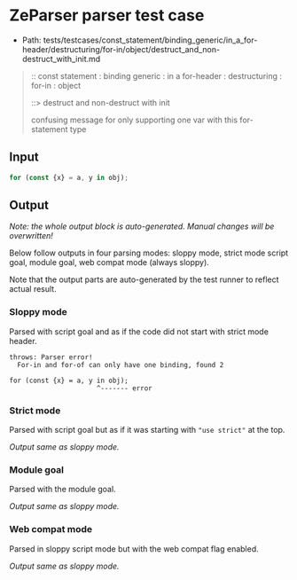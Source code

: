 # ZeParser parser test case

- Path: tests/testcases/const_statement/binding_generic/in_a_for-header/destructuring/for-in/object/destruct_and_non-destruct_with_init.md

> :: const statement : binding generic : in a for-header : destructuring : for-in : object
>
> ::> destruct and non-destruct with init
>
> confusing message for only supporting one var with this for-statement type

## Input

`````js
for (const {x} = a, y in obj);
`````

## Output

_Note: the whole output block is auto-generated. Manual changes will be overwritten!_

Below follow outputs in four parsing modes: sloppy mode, strict mode script goal, module goal, web compat mode (always sloppy).

Note that the output parts are auto-generated by the test runner to reflect actual result.

### Sloppy mode

Parsed with script goal and as if the code did not start with strict mode header.

`````
throws: Parser error!
  For-in and for-of can only have one binding, found 2

for (const {x} = a, y in obj);
                      ^------- error
`````

### Strict mode

Parsed with script goal but as if it was starting with `"use strict"` at the top.

_Output same as sloppy mode._

### Module goal

Parsed with the module goal.

_Output same as sloppy mode._

### Web compat mode

Parsed in sloppy script mode but with the web compat flag enabled.

_Output same as sloppy mode._
